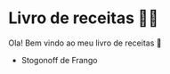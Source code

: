 # Livro de receitas :woman_cook:



Ola! Bem vindo ao meu livro de receitas :wave:

- Stogonoff de Frango

